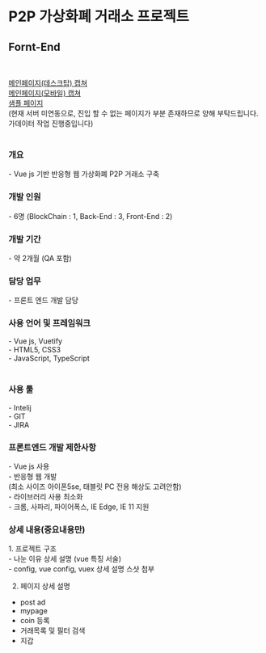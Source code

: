# P2P 가상화폐 거래소 프로젝트
<h2>Fornt-End</h2><br>

<a href="images/main_page.png">메인페이지(데스크탑) 캡쳐</a><br>
<a href="images/main_page(mobile).png">메인페이지(모바일) 캡쳐</a><br>
<a href="bisu8018.github.io">샘플 페이지</a><br> (현재 서버 미연동으로, 진입 할 수 없는 페이지가 부분 존재하므로 양해 부탁드립니다. 가데이터 작업 진행중입니다)<br><br>

<h3>개요</h3>
- Vue js 기반 반응형 웹 가상화폐 P2P 거래소 구축<br>

<h3>개발 인원</h3>
- 6명 (BlockChain : 1, Back-End : 3, Front-End : 2)<br>

<h3>개발 기간</h3>
- 약 2개월 (QA 포함)<br>

<h3>담당 업무</h3>
- 프론트 엔드 개발 담당<br>

<h3>사용 언어 및 프레임워크</h3>
- Vue js, Vuetify<br>
- HTML5, CSS3<br>
- JavaScript, TypeScript<br><br>

<h3>사용 툴</h3>
- Intelij<br>
- GIT<br>
- JIRA<br>

<h3>프론트엔드 개발 제한사항</h3>
- Vue js 사용<br>
- 반응형 웹 개발<br>
(최소 사이즈 아이폰5se, 태블릿 PC 전용 해상도 고려안함)<br>
- 라이브러리 사용 최소화<br>
- 크롬, 사파리, 파이어폭스, IE Edge, IE 11 지원<br>


<h3>상세 내용(중요내용만)</h3>
1. 프로젝트 구조<br>
- 나눈 이유 상세 설명 (vue 특징 서술)<br>
-  config, vue config, vuex 상세 설명 스샷 첨부<br>

2. 페이지 상세 설명
- post ad
- mypage
- coin 등록
- 거래목록 및 필터 검색
- 지갑


